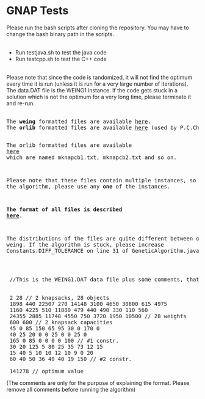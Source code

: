 <h1>GNAP Tests</h1>
Please run the bash scripts after cloning the repository. You may have to change the bash binary path in the scripts.<br>
<br><ul>
  <li>Run testjava.sh to test the java code</li>
  <li>Run testcpp.sh to test the C++ code</li>
</ul>
<br>
Please note that since the code is randomized, it will not find the optimum every time it is run (unless it is run for a very large number of iterations). The data.DAT file is the WEING1 instance. If the code gets stuck in a solution which is not the optimum for a very long time, please terminate it and re-run.
<br><br>
<pre>
The <b>weing</b> formatted files are available <a href="http://people.brunel.ac.uk/~mastjjb/jeb/orlib/files/mknap2.txt">here</a>.
The <b>orlib</b> formatted files are available <a href="http://people.brunel.ac.uk/~mastjjb/jeb/orlib/mknapinfo.html">here</a> (used by P.C.Chu and J.E.Beasley).

The orlib formatted files are available <a href="http://people.brunel.ac.uk/~mastjjb/jeb/orlib/files/">here</a> which are named mknapcb1.txt, mknapcb2.txt and so on.

Please note that these files contain multiple instances, so to run the algorithm, 
please use any <b>one</b> of the instances.

<b>The format of all files is described <a href="http://people.brunel.ac.uk/~mastjjb/jeb/orlib/mknapinfo.html">here</a>.</b>

The distributions of the files are quite different between orlib and weing. 
If the algorithm is stuck, please increase Constants.DIFF_TOLERANCE on line 31 of GeneticAlgorithm.java.
</pre>
<br>
<pre>
 //This is the WEING1.DAT data file plus some comments, that are NOT part of the problem instance.
 
 
 2 28 // 2 knapsacks, 28 objects
 1898 440 22507 270 14148 3100 4650 30800 615 4975
 1160 4225 510 11880 479 440 490 330 110 560
 24355 2885 11748 4550 750 3720 1950 10500 // 28 weights
 600 600 // 2 knapsack capacities
 45 0 85 150 65 95 30 0 170 0
 40 25 20 0 0 25 0 0 25 0
 165 0 85 0 0 0 0 100 // #1 constr.
 30 20 125 5 80 25 35 73 12 15
 15 40 5 10 10 12 10 9 0 20
 60 40 50 36 49 40 19 150 // #2 constr.
 
 141278 // optimum value
</pre>

(The comments are only for the purpose of explaining the format. Please remove all comments before running the algorithm)

